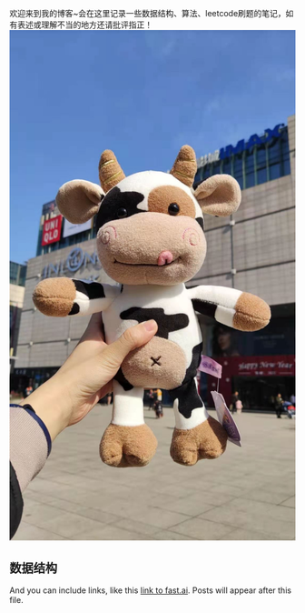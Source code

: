 欢迎来到我的博客~会在这里记录一些数据结构、算法、leetcode刷题的笔记，如有表述或理解不当的地方还请批评指正！
![Image of fast.ai logo](images/mycow.jpg)

## 数据结构

And you can include links, like this [link to fast.ai](https://www.fast.ai). Posts will appear after this file. 
